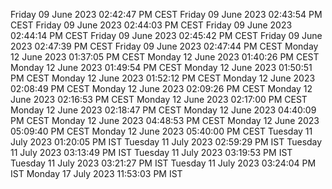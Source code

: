 Friday 09 June 2023 02:42:47 PM CEST
Friday 09 June 2023 02:43:54 PM CEST
Friday 09 June 2023 02:44:03 PM CEST
Friday 09 June 2023 02:44:14 PM CEST
Friday 09 June 2023 02:45:42 PM CEST
Friday 09 June 2023 02:47:39 PM CEST
Friday 09 June 2023 02:47:44 PM CEST
Monday 12 June 2023 01:37:05 PM CEST
Monday 12 June 2023 01:40:26 PM CEST
Monday 12 June 2023 01:49:54 PM CEST
Monday 12 June 2023 01:50:51 PM CEST
Monday 12 June 2023 01:52:12 PM CEST
Monday 12 June 2023 02:08:49 PM CEST
Monday 12 June 2023 02:09:26 PM CEST
Monday 12 June 2023 02:16:53 PM CEST
Monday 12 June 2023 02:17:00 PM CEST
Monday 12 June 2023 02:18:47 PM CEST
Monday 12 June 2023 04:40:09 PM CEST
Monday 12 June 2023 04:48:53 PM CEST
Monday 12 June 2023 05:09:40 PM CEST
Monday 12 June 2023 05:40:00 PM CEST
Tuesday 11 July 2023 01:20:05 PM IST
Tuesday 11 July 2023 02:59:29 PM IST
Tuesday 11 July 2023 03:13:49 PM IST
Tuesday 11 July 2023 03:19:53 PM IST
Tuesday 11 July 2023 03:21:27 PM IST
Tuesday 11 July 2023 03:24:04 PM IST
Monday 17 July 2023 11:53:03 PM IST
